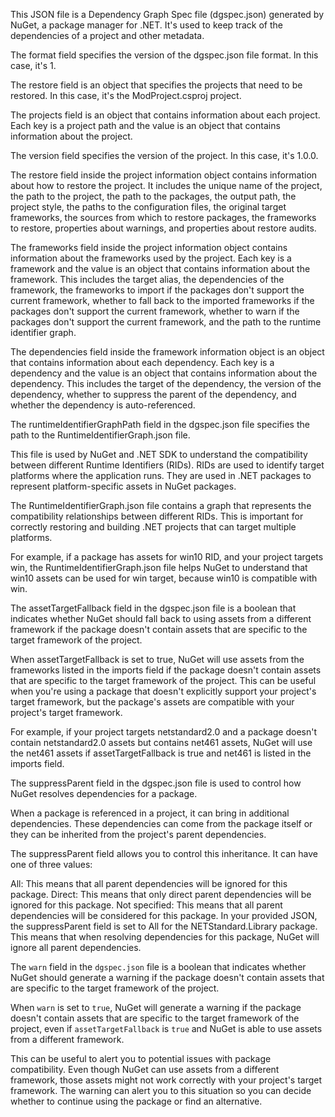 This JSON file is a Dependency Graph Spec file (dgspec.json) generated by NuGet, a package manager for .NET. It's used to keep track of the dependencies of a project and other metadata.

The format field specifies the version of the dgspec.json file format. In this case, it's 1.

The restore field is an object that specifies the projects that need to be restored. In this case, it's the ModProject.csproj project.

The projects field is an object that contains information about each project. Each key is a project path and the value is an object that contains information about the project.

The version field specifies the version of the project. In this case, it's 1.0.0.

The restore field inside the project information object contains information about how to restore the project. It includes the unique name of the project, the path to the project, the path to the packages, the output path, the project style, the paths to the configuration files, the original target frameworks, the sources from which to restore packages, the frameworks to restore, properties about warnings, and properties about restore audits.

The frameworks field inside the project information object contains information about the frameworks used by the project. Each key is a framework and the value is an object that contains information about the framework. This includes the target alias, the dependencies of the framework, the frameworks to import if the packages don't support the current framework, whether to fall back to the imported frameworks if the packages don't support the current framework, whether to warn if the packages don't support the current framework, and the path to the runtime identifier graph.

The dependencies field inside the framework information object is an object that contains information about each dependency. Each key is a dependency and the value is an object that contains information about the dependency. This includes the target of the dependency, the version of the dependency, whether to suppress the parent of the dependency, and whether the dependency is auto-referenced.

The runtimeIdentifierGraphPath field in the dgspec.json file specifies the path to the RuntimeIdentifierGraph.json file.

This file is used by NuGet and .NET SDK to understand the compatibility between different Runtime Identifiers (RIDs). RIDs are used to identify target platforms where the application runs. They are used in .NET packages to represent platform-specific assets in NuGet packages.

The RuntimeIdentifierGraph.json file contains a graph that represents the compatibility relationships between different RIDs. This is important for correctly restoring and building .NET projects that can target multiple platforms.

For example, if a package has assets for win10 RID, and your project targets win, the RuntimeIdentifierGraph.json file helps NuGet to understand that win10 assets can be used for win target, because win10 is compatible with win.

The assetTargetFallback field in the dgspec.json file is a boolean that indicates whether NuGet should fall back to using assets from a different framework if the package doesn't contain assets that are specific to the target framework of the project.

When assetTargetFallback is set to true, NuGet will use assets from the frameworks listed in the imports field if the package doesn't contain assets that are specific to the target framework of the project. This can be useful when you're using a package that doesn't explicitly support your project's target framework, but the package's assets are compatible with your project's target framework.

For example, if your project targets netstandard2.0 and a package doesn't contain netstandard2.0 assets but contains net461 assets, NuGet will use the net461 assets if assetTargetFallback is true and net461 is listed in the imports field.

The suppressParent field in the dgspec.json file is used to control how NuGet resolves dependencies for a package.

When a package is referenced in a project, it can bring in additional dependencies. These dependencies can come from the package itself or they can be inherited from the project's parent dependencies.

The suppressParent field allows you to control this inheritance. It can have one of three values:

All: This means that all parent dependencies will be ignored for this package.
Direct: This means that only direct parent dependencies will be ignored for this package.
Not specified: This means that all parent dependencies will be considered for this package.
In your provided JSON, the suppressParent field is set to All for the NETStandard.Library package. This means that when resolving dependencies for this package, NuGet will ignore all parent dependencies.

The `warn` field in the `dgspec.json` file is a boolean that indicates whether NuGet should generate a warning if the package doesn't contain assets that are specific to the target framework of the project.

When `warn` is set to `true`, NuGet will generate a warning if the package doesn't contain assets that are specific to the target framework of the project, even if `assetTargetFallback` is `true` and NuGet is able to use assets from a different framework.

This can be useful to alert you to potential issues with package compatibility. Even though NuGet can use assets from a different framework, those assets might not work correctly with your project's target framework. The warning can alert you to this situation so you can decide whether to continue using the package or find an alternative.